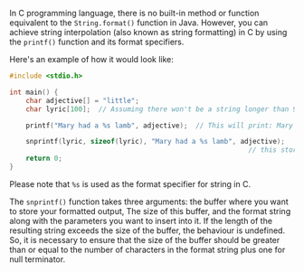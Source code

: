 In C programming language, there is no built-in method or function equivalent to the `String.format()` function in Java. However, you can achieve string interpolation (also known as string formatting) in C by using the `printf()` function and its format specifiers.

Here's an example of how it would look like:

```c
#include <stdio.h>

int main() {
    char adjective[] = "little";
    char lyric[100];  // Assuming there won't be a string longer than 99 characters

    printf("Mary had a %s lamb", adjective);  // This will print: Mary had a little lamb on the console

    snprintf(lyric, sizeof(lyric), "Mary had a %s lamb", adjective);
                                                           // this stores the result in lyric 
    return 0;
}
```
Please note that `%s` is used as the format specifier for string in C.

The `snprintf()` function takes three arguments: the buffer where you want to store your formatted output, The size of this buffer, and the format string along with the parameters you want to insert into it. If the length of the resulting string exceeds the size of the buffer, the behaviour is undefined. So, it is necessary to ensure that the size of the buffer should be greater than or equal to the number of characters in the format string plus one for null terminator.

